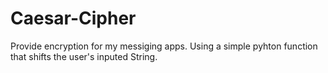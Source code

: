 # Caesar-Cipher
Provide encryption for my messiging apps. 
Using a simple pyhton function that shifts the user's inputed String. 
